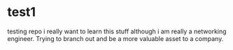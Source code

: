 # test1
testing repo
i really want to learn this stuff although i am really a networking engineer. Trying to branch out and be a more valuable asset to a company.
